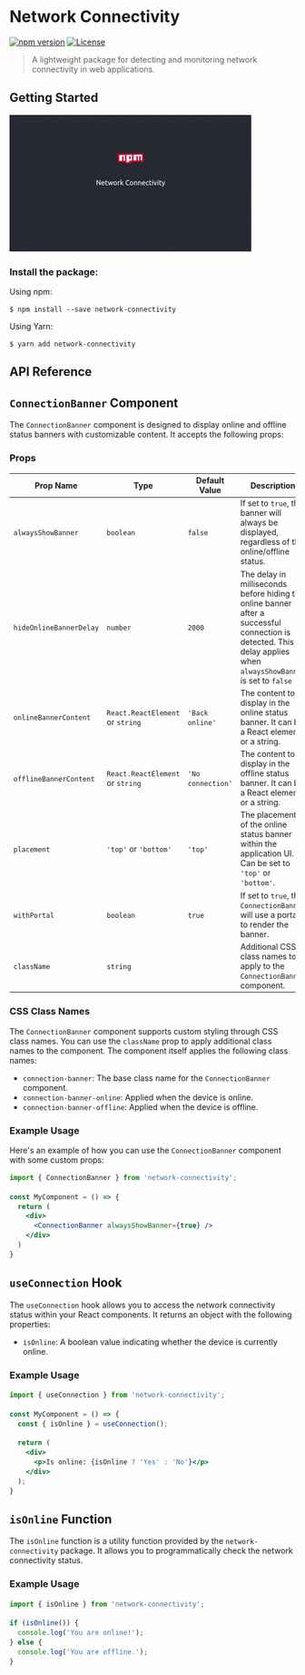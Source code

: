 # Network Connectivity

[![npm version](https://img.shields.io/npm/v/network-connectivity.svg)](https://www.npmjs.com/package/network-connectivity)
[![License](https://img.shields.io/badge/license-MIT-blue.svg)](https://github.com/SamoMelkonyan/network-connectivity/blob/master/LICENSE)

> A lightweight package for detecting and monitoring network connectivity in web applications.

## Getting Started

![Network Connectivity](https://github.com/SamoMelkonyan/network-connectivity/raw/master/network-connectivity.gif)


### Install the package:

Using npm:

```
$ npm install --save network-connectivity
```

Using Yarn:

```
$ yarn add network-connectivity
```

## API Reference


## `ConnectionBanner` Component

The `ConnectionBanner` component is designed to display online and offline status banners with customizable content. It accepts the following props:

### Props

| Prop Name             | Type                                  | Default Value    | Description                                                                                   |
| --------------------- | ------------------------------------- | ----------------- | --------------------------------------------------------------------------------------------- |
| `alwaysShowBanner`    | `boolean`                       | `false`           | If set to `true`, the banner will always be displayed, regardless of the online/offline status.      |
| `hideOnlineBannerDelay` | `number`                        | `2000`            | The delay in milliseconds before hiding the online banner after a successful connection is detected. This delay applies when `alwaysShowBanner` is set to `false` |
| `onlineBannerContent` | `React.ReactElement` or `string` | `'Back online'`   | The content to display in the online status banner. It can be a React element or a string.           |
| `offlineBannerContent` | `React.ReactElement` or `string` | `'No connection'` | The content to display in the offline status banner. It can be a React element or a string.          |
| `placement`           | `'top'` or `'bottom'`                              | `'top'`        | The placement of the online status banner within the application UI. Can be set to `'top'` or `'bottom'`. |
| `withPortal`          | `boolean`                           | `true`            | If set to `true`, the `ConnectionBanner` will use a portal to render the banner.                  |
| `className`           | `string`                            |                   | Additional CSS class names to apply to the `ConnectionBanner` component.                         |

### CSS Class Names

The `ConnectionBanner` component supports custom styling through CSS class names. You can use the `className` prop to apply additional class names to the component. The component itself applies the following class names:

- `connection-banner`: The base class name for the `ConnectionBanner` component.
- `connection-banner-online`: Applied when the device is online.
- `connection-banner-offline`: Applied when the device is offline.

### Example Usage

Here's an example of how you can use the `ConnectionBanner` component with some custom props:

```jsx
import { ConnectionBanner } from 'network-connectivity';

const MyComponent = () => {
  return (
    <div>
      <ConnectionBanner alwaysShowBanner={true} />
    </div>
  )
}
```

## `useConnection` Hook

The `useConnection` hook allows you to access the network connectivity status within your React components. It returns an object with the following properties:

- `isOnline`: A boolean value indicating whether the device is currently online.

### Example Usage

```jsx
import { useConnection } from 'network-connectivity';

const MyComponent = () => {
  const { isOnline } = useConnection();

  return (
    <div>
      <p>Is online: {isOnline ? 'Yes' : 'No'}</p>
    </div>
  );
}
```


## `isOnline` Function

The `isOnline` function is a utility function provided by the `network-connectivity` package. It allows you to programmatically check the network connectivity status.

### Example Usage

```jsx
import { isOnline } from 'network-connectivity';

if (isOnline()) {
  console.log('You are online!');
} else {
  console.log('You are offline.');
}
```
